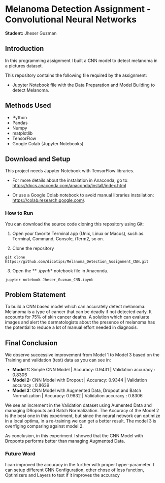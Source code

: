 # Melanoma Detection Assignment - Convolutional Neural Networks

**Student:**  Jheser Guzman

## Introduction 

In this programming assignment I built a CNN model to detect melanoma in a pictures dataset.

This repository contains the following file required by the assignment:

* Jupyter Notebook file with the Data Preparation and Model Building to detect Melanoma.

## Methods Used

* Python
* Pandas
* Numpy
* matplotlib
* TensorFlow
* Google Colab (Jupyter Notebooks)

## Download and Setup

This project needs Jupyter Notebook with TensorFlow libraries.

* For more details about the instalation in Anaconda, go to:  https://docs.anaconda.com/anaconda/install/index.html

* Or use a Google Colab notebook to avoid manual libraries installation: https://colab.research.google.com/.

### How to Run

You can download the source code cloning this repository using Git:

1. Open your favorite Terminal app (Unix, Linux or Macos), such as Terminal, Command, Console, iTerm2, so on.

2. Clone the repository

```
git clone https://github.com/dicotips/Melanoma_Detection_Assignment_CNN.git
```

3. Open the ** *.ipynb** notebook file in Anaconda.

```
jupyter notebook Jheser_Guzman_CNN.ipynb
```

## Problem Statement

To build a CNN based model which can accurately detect melanoma. Melanoma is a type of cancer that can be deadly if not detected early. It accounts for 75% of skin cancer deaths. A solution which can evaluate images and alert the dermatologists about the presence of melanoma has the potential to reduce a lot of manual effort needed in diagnosis.

## Final Conclusion

We observe successive improvement from Model 1 to Model 3 based on the Training and validation (test) data as you can see in:

* **Model 1:** Simple CNN Model | Accuracy: 0.9431 | Validation accuracy : 0.8306
* **Model 2:** CNN Model with Dropout | Accuracy: 0.9344 | Validation accuracy : 0.8639
* **Model 3:** CNN Model with Augmented Data, Dropout and Batch Normalization | Accuracy: 0.9632 | Validation accuracy : 0.8306

We see an increment in the Validation dataset using Aumented Data and managing DRopouts and Batch Normalization. The Accuracy of the Model 2 is the best one in this experiment, but since the neural network can optimize in a local optima, in a re-training we can get a better result. The model 3 is overfiging comparing against model 2. 

As conclusion, in this experiment I showed that the CNN Model with Droponts performs better than managing Augmented Data.

### Future Word
I can improved the accuracy in the further with proper hyper-parameter. I can setup different CNN Configuration, other chose of loss function, Optimizers and Layers to test if it improves the accuracy